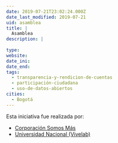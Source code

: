 ```yaml
---
date: 2019-07-21T23:02:24.000Z
date_last_modified: 2019-07-21
uid: asamblea
title: |
  Asamblea
description: |
  
type: 
website: 
date_ini: 
date_end: 
tags:
  - transparencia-y-rendicion-de-cuentas
  - participación-ciudadana
  - uso-de-datos-abiertos
cities: 
  - Bogotá
---
```


Esta iniciativa fue realizada por:

- [Corporación Somos Más](/organizaciones/corporacion-somos-mas)
- [Universidad Nacional (Vivelab)](/organizaciones/universidad-nacional-vivelab)
